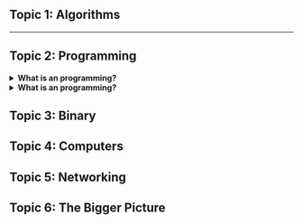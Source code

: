 ## Topic 1: Algorithms

<!-- Follow this guidelines
Sample Structure
<details>
<summary><strong>What is an algorithm?</strong></summary>

An algorithm is a step-by-step procedure to solve a problem or perform a task.

</details> -->

---

## Topic 2: Programming

<details>
<summary><strong>What is an programming?</strong></summary>

A language

</details>

<details>
<summary><strong>What is an programming?</strong></summary>

A language

</details>

## Topic 3: Binary

## Topic 4: Computers

## Topic 5: Networking
## Topic 6: The Bigger Picture
